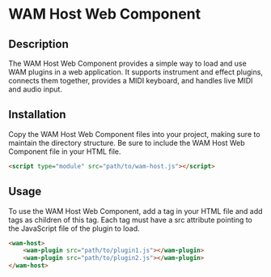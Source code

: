 # WAM Host Web Component

## Description
The WAM Host Web Component provides a simple way to load and use WAM plugins in a web application. It supports instrument and effect plugins, connects them together, provides a MIDI keyboard, and handles live MIDI and audio input.
## Installation
Copy the WAM Host Web Component files into your project, making sure to maintain the directory structure. Be sure to include the WAM Host Web Component file in your HTML file.
```html
<script type="module" src="path/to/wam-host.js"></script>
```
## Usage
To use the WAM Host Web Component, add a <wam-host> tag in your HTML file and add <wam-plugin> tags as children of this tag. Each <wam-plugin> tag must have a src attribute pointing to the JavaScript file of the plugin to load.
```html
<wam-host>
    <wam-plugin src="path/to/plugin1.js"></wam-plugin>
    <wam-plugin src="path/to/plugin2.js"></wam-plugin>
</wam-host>
```